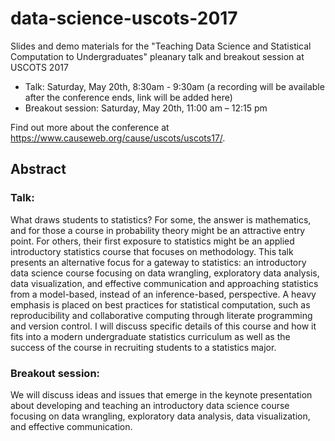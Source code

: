 # data-science-uscots-2017

Slides and demo materials for the "Teaching Data Science and Statistical Computation to Undergraduates" pleanary talk and breakout session at USCOTS 2017

- Talk: Saturday, May 20th, 8:30am - 9:30am (a recording will be available after the conference ends, link will be added here)
- Breakout session: Saturday, May 20th, 11:00 am – 12:15 pm

Find out more about the conference at https://www.causeweb.org/cause/uscots/uscots17/.

## Abstract

### Talk:

What draws students to statistics? For some, the answer is mathematics, and for those a course in probability theory might be an attractive entry point. For others, their first exposure to statistics might be an applied introductory statistics course that focuses on methodology. This talk presents an alternative focus for a gateway to statistics: an introductory data science course focusing on data wrangling, exploratory data analysis, data visualization, and effective communication and approaching statistics from a model-based, instead of an inference-based, perspective. A heavy emphasis is placed on best practices for statistical computation, such as reproducibility and collaborative computing through literate programming and version control. I will discuss specific details of this course and how it fits into a modern undergraduate statistics curriculum as well as the success of the course in recruiting students to a statistics major.

### Breakout session:

We will discuss ideas and issues that emerge in the keynote presentation about developing and teaching an introductory data science course focusing on data wrangling, exploratory data analysis, data visualization, and effective communication.